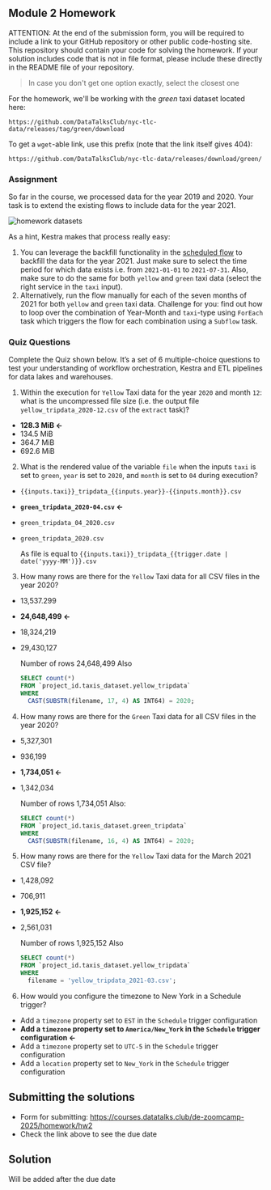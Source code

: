 ## Module 2 Homework

ATTENTION: At the end of the submission form, you will be required to include a link to your GitHub repository or other public code-hosting site. This repository should contain your code for solving the homework. If your solution includes code that is not in file format, please include these directly in the README file of your repository.

> In case you don't get one option exactly, select the closest one 

For the homework, we'll be working with the _green_ taxi dataset located here:

`https://github.com/DataTalksClub/nyc-tlc-data/releases/tag/green/download`

To get a `wget`-able link, use this prefix (note that the link itself gives 404):

`https://github.com/DataTalksClub/nyc-tlc-data/releases/download/green/`

### Assignment

So far in the course, we processed data for the year 2019 and 2020. Your task is to extend the existing flows to include data for the year 2021.

![homework datasets](../../../02-workflow-orchestration/images/homework.png)

As a hint, Kestra makes that process really easy:
1. You can leverage the backfill functionality in the [scheduled flow](../../../02-workflow-orchestration/flows/06_gcp_taxi_scheduled.yaml) to backfill the data for the year 2021. Just make sure to select the time period for which data exists i.e. from `2021-01-01` to `2021-07-31`. Also, make sure to do the same for both `yellow` and `green` taxi data (select the right service in the `taxi` input).
2. Alternatively, run the flow manually for each of the seven months of 2021 for both `yellow` and `green` taxi data. Challenge for you: find out how to loop over the combination of Year-Month and `taxi`-type using `ForEach` task which triggers the flow for each combination using a `Subflow` task.

### Quiz Questions

Complete the Quiz shown below. It’s a set of 6 multiple-choice questions to test your understanding of workflow orchestration, Kestra and ETL pipelines for data lakes and warehouses.

1) Within the execution for `Yellow` Taxi data for the year `2020` and month `12`: what is the uncompressed file size (i.e. the output file `yellow_tripdata_2020-12.csv` of the `extract` task)?
- **128.3 MiB <-**
- 134.5 MiB
- 364.7 MiB
- 692.6 MiB

2) What is the rendered value of the variable `file` when the inputs `taxi` is set to `green`, `year` is set to `2020`, and `month` is set to `04` during execution?
- `{{inputs.taxi}}_tripdata_{{inputs.year}}-{{inputs.month}}.csv` 
- **`green_tripdata_2020-04.csv` <-**
- `green_tripdata_04_2020.csv`
- `green_tripdata_2020.csv`

  As file is equal to `{{inputs.taxi}}_tripdata_{{trigger.date | date('yyyy-MM')}}.csv`

3) How many rows are there for the `Yellow` Taxi data for all CSV files in the year 2020?
- 13,537.299
- **24,648,499 <-**
- 18,324,219
- 29,430,127

  Number of rows 24,648,499
  Also
  ```sql
  SELECT count(*)
  FROM `project_id.taxis_dataset.yellow_tripdata` 
  WHERE
    CAST(SUBSTR(filename, 17, 4) AS INT64) = 2020;
  ```

4) How many rows are there for the `Green` Taxi data for all CSV files in the year 2020?
- 5,327,301
- 936,199
- **1,734,051 <-**
- 1,342,034

  Number of rows 1,734,051
  Also:
  ```sql
  SELECT count(*)
  FROM `project_id.taxis_dataset.green_tripdata` 
  WHERE
    CAST(SUBSTR(filename, 16, 4) AS INT64) = 2020;
  ```

5) How many rows are there for the `Yellow` Taxi data for the March 2021 CSV file?
- 1,428,092
- 706,911
- **1,925,152 <-**
- 2,561,031
  
  Number of rows 1,925,152
  Also
  ```sql
  SELECT count(*)
  FROM `project_id.taxis_dataset.yellow_tripdata` 
  WHERE
    filename = 'yellow_tripdata_2021-03.csv';
  ```

6) How would you configure the timezone to New York in a Schedule trigger?
- Add a `timezone` property set to `EST` in the `Schedule` trigger configuration  
- **Add a `timezone` property set to `America/New_York` in the `Schedule` trigger configuration <-**
- Add a `timezone` property set to `UTC-5` in the `Schedule` trigger configuration
- Add a `location` property set to `New_York` in the `Schedule` trigger configuration  


## Submitting the solutions

* Form for submitting: https://courses.datatalks.club/de-zoomcamp-2025/homework/hw2
* Check the link above to see the due date

## Solution

Will be added after the due date
